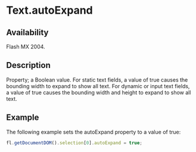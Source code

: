 # Text.autoExpand

## Availability

Flash MX 2004.

## Description

Property; a Boolean value. For static text fields, a value of true causes the bounding width to expand to show all text. For dynamic or input text fields, a value of true causes the bounding width and height to expand to show all text.

## Example

The following example sets the autoExpand property to a value of true:

```javascript
fl.getDocumentDOM().selection[0].autoExpand = true;
```
